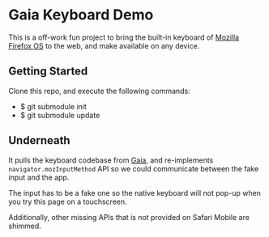 # Gaia Keyboard Demo

This is a off-work fun project to bring the built-in keyboard of [Mozilla Firefox OS](https://mozilla.org/firefoxos/) to the web, and make available on any device. 

## Getting Started

Clone this repo, and execute the following commands:

* $ git submodule init
* $ git submodule update

## Underneath

It pulls the keyboard codebase from [Gaia](https://github.com/mozilla-b2g/gaia), and re-implements `navigator.mozInputMethod` API so we could communicate between the fake input and the app.

The input has to be a fake one so the native keyboard will not pop-up when you try this page on a touchscreen.

Additionally, other missing APIs that is not provided on Safari Mobile are shimmed.
